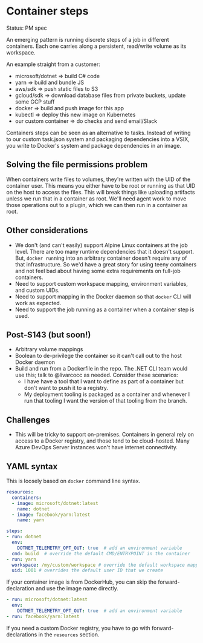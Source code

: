 # Container steps

Status: PM spec

An emerging pattern is running discrete steps of a job in different containers.
Each one carries along a persistent, read/write volume as its workspace.

An example straight from a customer:
-	microsoft/dotnet => build C# code
-	yarn => build and bundle JS
-	aws/sdk => push static files to S3
-	gcloud/sdk => download database files from private buckets, update some GCP stuff
-	docker => build and push image for this app
-	kubectl => deploy this new image on Kubernetes
-	our custom container => do checks and send email/Slack

Containers steps can be seen as an alternative to tasks.
Instead of writing to our custom task.json system and packaging dependencies into a VSIX, you write to Docker's system and package dependencies in an image.

## Solving the file permissions problem
When containers write files to volumes, they're written with the UID of the container user.
This means you either have to be root or running as that UID on the host to access the files.
This will break things like uploading artifacts unless we run that in a container as root.
We'll need agent work to move those operations out to a plugin, which we can then run in a container as root.

## Other considerations
- We don't (and can't easily) support Alpine Linux containers at the job level.
There are too many runtime dependencies that it doesn't support.
But, `docker run`ning into an arbitrary container doesn't require any of that infrastructure.
So we'd have a great story for using teeny containers and not feel bad about having some extra requirements on full-job containers.
- Need to support custom workspace mapping, environment variables, and custom UIDs.
- Need to support mapping in the Docker daemon so that `docker` CLI will work as expected.
- Need to support the job running as a container when a container step is used.

## Post-S143 (but soon!)
- Arbitrary volume mappings
- Boolean to de-privilege the container so it can't call out to the host Docker daemon
- Build and run from a Dockerfile in the repo.
The .NET CLI team would use this; talk to @livarcocc as needed.
Consider these scenarios:
  - I have have a tool that I want to define as part of a container but don't want to push it to a registry.
  - My deployment tooling is packaged as a container and whenever I run that tooling I want the version of that tooling from the branch.

## Challenges
- This will be tricky to support on-premises.
Containers in general rely on access to a Docker registry, and those tend to be cloud-hosted.
Many Azure DevOps Server instances won't have internet connectivity.

## YAML syntax

This is loosely based on `docker` command line syntax.

```yaml
resources:
  containers:
  - image: microsoft/dotnet:latest
    name: dotnet
  - image: facebook/yarn:latest
    name: yarn

steps:
- run: dotnet
  env:
    DOTNET_TELEMETRY_OPT_OUT: true  # add an environment variable
  cmd: build  # override the default CMD/ENTRYPOINT in the container
- run: yarn
  workspace: /my/custom/workspace # override the default workspace mapping
  uid: 1001 # overrides the default user ID that we create
```

If your container image is from DockerHub, you can skip the forward-declaration and use the image name directly.

```yaml
- run: microsoft/dotnet:latest
  env:
    DOTNET_TELEMETRY_OPT_OUT: true  # add an environment variable
- run: facebook/yarn:latest
```

If you need a custom Docker registry, you have to go with forward-declarations in the `resources` section.
